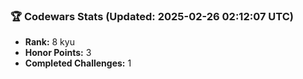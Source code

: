### 🏆 Codewars Stats (Updated: 2025-02-26 02:12:07 UTC)

- **Rank:** 8 kyu
- **Honor Points:** 3
- **Completed Challenges:** 1
